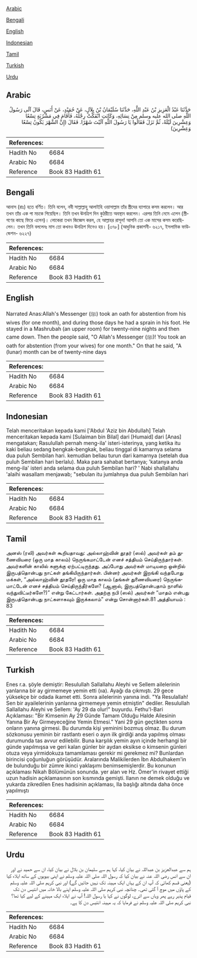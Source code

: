 [Arabic](#arabic)

[Bengali](#bengali)

[English](#english)

[Indonesian](#indonesian)

[Tamil](#tamil)

[Turkish](#turkish)

[Urdu](#urdu)

## Arabic


<div dir="rtl" lang="ar" style={{fontSize:'larger',backgroundColor:'#f8f9fa',padding:20}}>
حَدَّثَنَا عَبْدُ الْعَزِيزِ بْنُ عَبْدِ اللَّهِ، حَدَّثَنَا سُلَيْمَانُ بْنُ بِلاَلٍ، عَنْ حُمَيْدٍ، عَنْ أَنَسٍ، قَالَ آلَى رَسُولُ اللَّهِ صلى الله عليه وسلم مِنْ نِسَائِهِ، وَكَانَتِ انْفَكَّتْ رِجْلُهُ، فَأَقَامَ فِي مَشْرُبَةٍ تِسْعًا وَعِشْرِينَ لَيْلَةً، ثُمَّ نَزَلَ فَقَالُوا يَا رَسُولَ اللَّهِ آلَيْتَ شَهْرًا‏.‏ فَقَالَ ‏(‏إِنَّ الشَّهْرَ يَكُونُ تِسْعًا وَعِشْرِينَ‏)‏
</div>
<div style={{backgroundColor:'#f8f9fa',padding:20, marginBottom: 10}}><table> <thead> <tr> <th>References:</th> <th></th> </tr> </thead> <tbody><tr><td>Hadith No</td><td>6684</td></tr><tr><td>Arabic No</td><td>6684</td></tr><tr><td>Reference</td><td>Book 83 Hadith 61</td></tr></tbody></table></div>

## Bengali


<div dir="ltr" lang="bn" style={{fontSize:'larger',backgroundColor:'#f8f9fa',padding:20}}>
আনাস (রাঃ) হতে বর্ণিত। তিনি বলেন, নবী সাল্লাল্লাহু আলাইহি ওয়াসাল্লাম তাঁর স্ত্রীদের ব্যাপারে কসম করলেন। আর তখন তাঁর এক পা মচকে গিয়েছিল। তিনি তখন ঊনত্রিশ দিন কুঠরীতে অবস্থান করলেন। এরপর তিনি নেমে এলেন (স্ত্রীগণের কাছে ফিরে এলেন)। লোকেরা তখন জিজ্ঞেস করল, হে আল্লাহর রাসূল! আপনি তো এক মাসের কসম করেছিলেন। তখন তিনি বললেনঃ মাস তো কখনও ঊনত্রিশ দিনেও হয়। [৩৭৮] (আধুনিক প্রকাশনী- ৬২১৭, ইসলামিক ফাউন্ডেশন- ৬২২৭)
</div>
<div style={{backgroundColor:'#f8f9fa',padding:20, marginBottom: 10}}><table> <thead> <tr> <th>References:</th> <th></th> </tr> </thead> <tbody><tr><td>Hadith No</td><td>6684</td></tr><tr><td>Arabic No</td><td>6684</td></tr><tr><td>Reference</td><td>Book 83 Hadith 61</td></tr></tbody></table></div>

## English


<div dir="ltr" lang="en" style={{fontSize:'larger',backgroundColor:'#f8f9fa',padding:20}}>
Narrated Anas:Allah's Messenger (ﷺ) took an oath for abstention from his wives (for one month), and during those days he had a sprain in his foot. He stayed in a Mashrubah (an upper room) for twenty-nine nights and then came down. Then the people said, "O Allah's Messenger (ﷺ)! You took an oath for abstention (from your wives) for one month." On that he said, "A (lunar) month can be of twenty-nine days
</div>
<div style={{backgroundColor:'#f8f9fa',padding:20, marginBottom: 10}}><table> <thead> <tr> <th>References:</th> <th></th> </tr> </thead> <tbody><tr><td>Hadith No</td><td>6684</td></tr><tr><td>Arabic No</td><td>6684</td></tr><tr><td>Reference</td><td>Book 83 Hadith 61</td></tr></tbody></table></div>

## Indonesian


<div dir="ltr" lang="id" style={{fontSize:'larger',backgroundColor:'#f8f9fa',padding:20}}>
Telah menceritakan kepada kami ['Abdul 'Aziz bin Abdullah] Telah menceritakan kepada kami [Sulaiman bin Bilal] dari [Humaid] dari [Anas] mengatakan; Rasulullah pernah meng-ila' isteri-isterinya, yang ketika itu kaki beliau sedang bengkak-bengkak, beliau tinggal di kamarnya selama dua puluh Sembilan hari. kemudian beliau turun dari kamarnya (setelah dua puluh Sembilan hari berlalu). Maka para sahabat bertanya; 'katanya anda meng-ila' isteri anda selama dua puluh Sembilan hari? ' Nabi shallallahu 'alaihi wasallam menjawab; "sebulan itu jumlahnya dua puluh Sembilan hari
</div>
<div style={{backgroundColor:'#f8f9fa',padding:20, marginBottom: 10}}><table> <thead> <tr> <th>References:</th> <th></th> </tr> </thead> <tbody><tr><td>Hadith No</td><td>6684</td></tr><tr><td>Arabic No</td><td>6684</td></tr><tr><td>Reference</td><td>Book 83 Hadith 61</td></tr></tbody></table></div>

## Tamil


<div dir="ltr" lang="ta" style={{fontSize:'larger',backgroundColor:'#f8f9fa',padding:20}}>
அனஸ் (ரலி) அவர்கள் கூறியதாவது: அல்லாஹ்வின் தூதர் (ஸல்) அவர்கள் தம் துணைவியரை (ஒரு மாத காலம்) நெருங்கமாட்டேன் எனச் சத்தியம் செய்திருந்தார்கள். அவர்களின் காலில் சுளுக்கு ஏற்பட்டிருந்தது. அப்போது அவர்கள் மாடியறை ஒன்றில் இருபத்தொன்பது நாட்கள் தங்கியிருந்தார்கள். பின்னர் அவர்கள் இறங்கி வந்தபோது மக்கள், “அல்லாஹ்வின் தூதரே! ஒரு மாத காலம் (தங்கள் துணைவியரை) நெருங்கமாட்டேன் எனச் சத்தியம் செய்திருந்தீர்களே? (ஆனால், இருபத்தொன்பதாம் நாளில் வந்துவிட்டீர்களே?)” என்று கேட்டார்கள். அதற்கு நபி (ஸல்) அவர்கள் “மாதம் என்பது இருபத்தொன்பது நாட்களாகவும் இருக்கலாம்” என்று சொன்னார்கள்.81 அத்தியாயம் : 83
</div>
<div style={{backgroundColor:'#f8f9fa',padding:20, marginBottom: 10}}><table> <thead> <tr> <th>References:</th> <th></th> </tr> </thead> <tbody><tr><td>Hadith No</td><td>6684</td></tr><tr><td>Arabic No</td><td>6684</td></tr><tr><td>Reference</td><td>Book 83 Hadith 61</td></tr></tbody></table></div>

## Turkish


<div dir="ltr" lang="tr" style={{fontSize:'larger',backgroundColor:'#f8f9fa',padding:20}}>
Enes r.a. şöyle demiştir: Resulullah Sallallahu Aleyhi ve Sellem ailelerinin yanlarına bir ay girmemeye yemin etti (ııa). Ayağı da çıkmıştı. 29 gece yüksekçe bir odada ikamet etti. Sonra ailelerinin yanına indi. "Ya Resulallah! Sen bir ayailelerinin yanlarına girmemeye yemin etmiştin" dediler. Resulullah Sallallahu Aleyhi ve Sellem: 'Ay 29 da olur!" buyurdu. Fethu'l-Bari Açıklaması: "Bir Kimsenin Ay 29 Günde Tamam Olduğu Halde Ailesinin Yanına Bir Ay Girmeyeceğine Yemin Etmesi." Yani 29 gün geçtikten sonra onların yanına girmesi. Bu durumda kişi yeminini bozmuş olmaz. Bu durum sözkonusu yeminin bir rastlantı eseri o ayın ilk girdiği anda yapılmış olması durumunda tas avvur edilebilir. Buna karşılık yemin ayın içinde herhangi bir günde yapılmışsa ve geri kalan günler bir aydan eksikse o kimsenin günleri otuza veya yirmidokuza tamamlaması gerekir mi gerekmez mi? Bunlardan birincisi çoğunluğun görüşüdür. Aralarında Malikilerden İbn Abdulhakem'in de bulunduğu bir zümre ikinci yaklaşımı benimsemişlerdir. Bu konunun açıklaması Nikah Bölümünün sonunda. yer alan ve Hz. Ömer'in rivayet ettiği uzun hadisin açıklamasının son kısmında gemişti. Ilanın ne demek olduğu ve yukarda zikredilen Enes hadisinin açıklaması, Ila başlığı altında daha önce yapılmıştı
</div>
<div style={{backgroundColor:'#f8f9fa',padding:20, marginBottom: 10}}><table> <thead> <tr> <th>References:</th> <th></th> </tr> </thead> <tbody><tr><td>Hadith No</td><td>6684</td></tr><tr><td>Arabic No</td><td>6684</td></tr><tr><td>Reference</td><td>Book 83 Hadith 61</td></tr></tbody></table></div>

## Urdu


<div dir="rtl" lang="ur" style={{fontSize:'larger',backgroundColor:'#f8f9fa',padding:20}}>
ہم سے عبدالعزیز بن عبداللہ نے بیان کیا، کہا ہم سے سلیمان بن بلال نے بیان کیا، ان سے حمید نے اور ان سے انس رضی اللہ عنہ نے بیان کیا کہ رسول اللہ صلی اللہ علیہ وسلم نے اپنی بیویوں کے ساتھ ایلاء کیا (یعنی قسم کھائی کہ آپ ان کے یہاں ایک مہینہ تک نہیں جائیں گے) اور نبی کریم صلی اللہ علیہ وسلم کے پاؤں میں موچ آ گئی تھی۔ چنانچہ نبی کریم صلی اللہ علیہ وسلم اپنے بالا خانہ میں انتیس دن تک قیام پذیر رہے پھر وہاں سے اترے، لوگوں نے کہا یا رسول اللہ! آپ نے ایلاء ایک مہینے کے لیے کیا تھا؟ نبی کریم صلی اللہ علیہ وسلم نے فرمایا کہ یہ مہینہ انتیس دن کا ہے۔
</div>
<div style={{backgroundColor:'#f8f9fa',padding:20, marginBottom: 10}}><table> <thead> <tr> <th>References:</th> <th></th> </tr> </thead> <tbody><tr><td>Hadith No</td><td>6684</td></tr><tr><td>Arabic No</td><td>6684</td></tr><tr><td>Reference</td><td>Book 83 Hadith 61</td></tr></tbody></table></div>